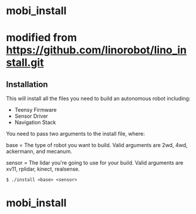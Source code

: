 # mobi_install
# modified from https://github.com/linorobot/lino_install.git

## Installation

This will install all the files you need to build an autonomous robot including:
- Teensy Firmware
- Sensor Driver
- Navigation Stack

You need to pass two arguments to the install file, where:

base = The type of robot you want to build. Valid arguments are 2wd, 4wd, ackermann, and mecanum.

sensor = The lidar you're going to use for your build. Valid arguments are xv11, rplidar, kinect, realsense.
 
```
$ ./install <base> <sensor>
```
# mobi_install
